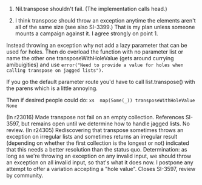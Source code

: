 1) Nil.transpose shouldn't fail.  (The implementation calls head.)

2) I think transpose should throw an exception anytime the elements aren't all of the same size (see also SI-3399.) That is my plan unless someone mounts a campaign against it.
I agree strongly on point 1.

Instead throwing an exception why not add a lazy parameter that can be used for holes. Then do overload the function with no parameter list or name the other one transposeWithHoleValue (gets around currying amibuigities) and use `error("Need to provide a value for holes when calling transpose on jagged lists").`

If you go the default parameter route you'd have to call list.transpose() with the parens which is a little annoying.

Then if desired people could do: 
`xs  map(Some(_)) transposeWithHoleValue None`

(In r23016) Made transpose not fail on an empty collection.  References SI-3597,
but remains open until we determine how to handle jagged lists.  No review.
(In r24305) Rediscovering that transpose sometimes throws an exception on irregular
lists and sometimes returns an irregular result (depending on whether the
first collection is the longest or not) indicated that this needs a better
resolution than the status quo.  Determination: as long as we're throwing
an exception on any invalid input, we should throw an exception on all
invalid input, so that's what it does now.  I postpone any attempt to offer
a variation accepting a "hole value".  Closes SI-3597, review by community.

